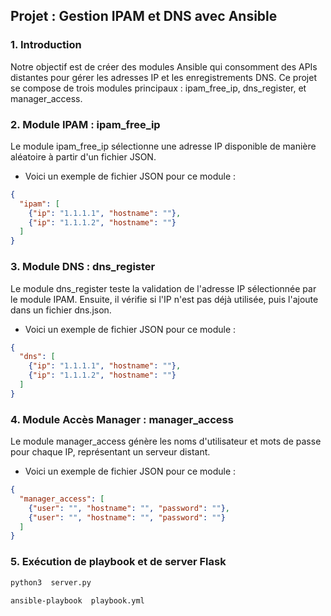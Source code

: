 ## Projet : Gestion IPAM et DNS avec Ansible

### 1. Introduction
Notre objectif est de créer des modules Ansible qui consomment des APIs distantes pour gérer les adresses IP et les enregistrements DNS. Ce projet se compose de trois modules principaux : ipam_free_ip, dns_register, et manager_access.

### 2. Module IPAM : ipam_free_ip
Le module ipam_free_ip sélectionne une adresse IP disponible de manière aléatoire à partir d'un fichier JSON. 

- Voici un exemple de fichier JSON pour ce module :

```json
{
  "ipam": [
    {"ip": "1.1.1.1", "hostname": ""},
    {"ip": "1.1.1.2", "hostname": ""}
  ]
}
```

### 3. Module DNS : dns_register
Le module dns_register teste la validation de l'adresse IP sélectionnée par le module IPAM. Ensuite, il vérifie si l'IP n'est pas déjà utilisée, puis l'ajoute dans un fichier dns.json. 

- Voici un exemple de fichier JSON pour ce module :

```json
{
  "dns": [
    {"ip": "1.1.1.1", "hostname": ""},
    {"ip": "1.1.1.2", "hostname": ""}
  ]
}
```
### 4. Module Accès Manager : manager_access
Le module manager_access génère les noms d'utilisateur et mots de passe pour chaque IP, représentant un serveur distant. 

- Voici un exemple de fichier JSON pour ce module :

```json
{
  "manager_access": [
    {"user": "", "hostname": "", "password": ""},
    {"user": "", "hostname": "", "password": ""}
  ]
}
```

### 5. Exécution de playbook et de server Flask

```sh
python3  server.py
```

```sh
ansible-playbook  playbook.yml
```



